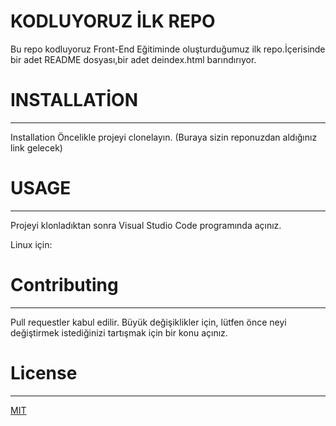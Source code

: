 # KODLUYORUZ İLK REPO

Bu repo kodluyoruz Front-End Eğitiminde oluşturduğumuz ilk repo.İçerisinde bir adet README dosyası,bir adet deindex.html barındırıyor.


# INSTALLATİON
--------------------------------------------------
Installation
Öncelikle projeyi clonelayın. (Buraya sizin reponuzdan aldığınız link gelecek)


# USAGE
--------------------------------------------------
Projeyi klonladıktan sonra Visual Studio Code programında açınız.

Linux için:


# Contributing
--------------------------------------------------
Pull requestler kabul edilir. Büyük değişiklikler için, lütfen önce neyi değiştirmek istediğinizi tartışmak için bir konu açınız.

# License
--------------------------------------------------
[MIT](https://choosealicense.com/licenses/mit/)
